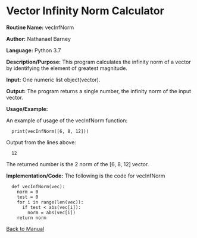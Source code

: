 # Vector Infinity Norm Calculator

**Routine Name:**           vecInfNorm

**Author:** Nathanael Barney

**Language:** Python 3.7

**Description/Purpose:** This program calculates the infinity norm of a vector by identifying the element of greatest magnitude. 

**Input:** One numeric list object(vector).

**Output:** The program returns a single number, the infinity norm of the input vector.

**Usage/Example:**

An example of usage of the vecInfNorm function:

      print(vecInfNorm([6, 8, 12]))

Output from the lines above:

      12

The returned number is the 2 norm of the [6, 8, 12] vector.

**Implementation/Code:** The following is the code for vecInfNorm

      def vecInfNorm(vec):
        norm = 0
        test = 0
        for i in range(len(vec)):
          if test < abs(vec[i]):
            norm = abs(vec[i])
        return norm


[Back to Manual](README.md)
